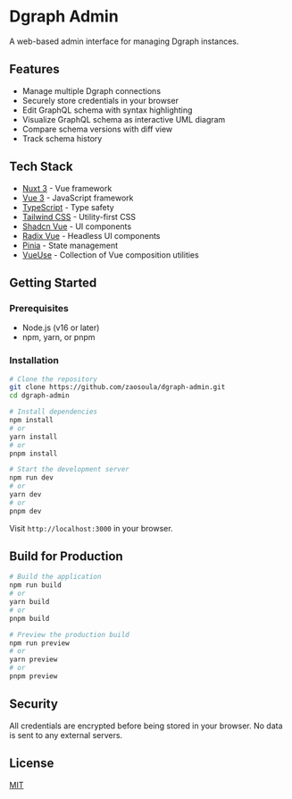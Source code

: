 # Dgraph Admin

A web-based admin interface for managing Dgraph instances.

## Features

- Manage multiple Dgraph connections
- Securely store credentials in your browser
- Edit GraphQL schema with syntax highlighting
- Visualize GraphQL schema as interactive UML diagram
- Compare schema versions with diff view
- Track schema history

## Tech Stack

- [Nuxt 3](https://nuxt.com/) - Vue framework
- [Vue 3](https://vuejs.org/) - JavaScript framework
- [TypeScript](https://www.typescriptlang.org/) - Type safety
- [Tailwind CSS](https://tailwindcss.com/) - Utility-first CSS
- [Shadcn Vue](https://www.shadcn-vue.com/) - UI components
- [Radix Vue](https://radix-vue.com/) - Headless UI components
- [Pinia](https://pinia.vuejs.org/) - State management
- [VueUse](https://vueuse.org/) - Collection of Vue composition utilities

## Getting Started

### Prerequisites

- Node.js (v16 or later)
- npm, yarn, or pnpm

### Installation

```bash
# Clone the repository
git clone https://github.com/zaosoula/dgraph-admin.git
cd dgraph-admin

# Install dependencies
npm install
# or
yarn install
# or
pnpm install

# Start the development server
npm run dev
# or
yarn dev
# or
pnpm dev
```

Visit `http://localhost:3000` in your browser.

## Build for Production

```bash
# Build the application
npm run build
# or
yarn build
# or
pnpm build

# Preview the production build
npm run preview
# or
yarn preview
# or
pnpm preview
```

## Security

All credentials are encrypted before being stored in your browser. No data is sent to any external servers.

## License

[MIT](LICENSE)
